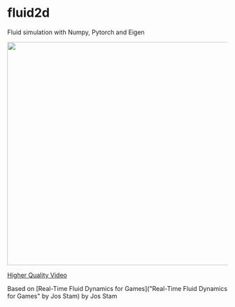 # fluid2d
Fluid simulation with Numpy, Pytorch and Eigen

<p align="center">
  <img width="512" height="512" src="https://thumbs.gfycat.com/HeartfeltHopefulDiscus-small.gif">
</p>

[Higher Quality Video](https://gfycat.com/heartfelthopefuldiscus)

Based on [Real-Time Fluid Dynamics for Games]("Real-Time Fluid Dynamics for Games" by Jos Stam) by Jos Stam
